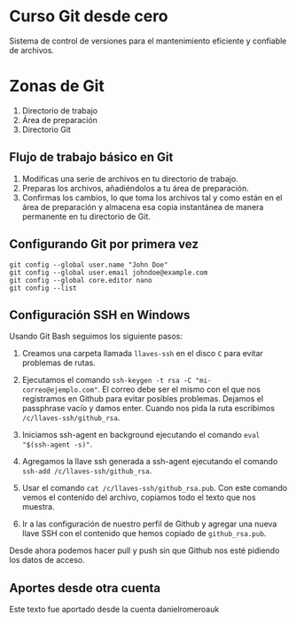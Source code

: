 # Curso Git desde cero
Sistema de control de versiones para el mantenimiento eficiente y confiable de archivos.

# Zonas de Git
1. Directorio de trabajo
2. Área de preparación
3. Directorio Git

## Flujo de trabajo básico en Git
1. Modificas una serie de archivos en tu directorio de trabajo.
2. Preparas los archivos, añadiéndolos a tu área de preparación.
3. Confirmas los cambios, lo que toma los archivos tal y como están en el área de preparación y almacena esa copia instantánea de manera permanente en tu directorio de Git.

## Configurando Git por primera vez
```
git config --global user.name "John Doe"
git config --global user.email johndoe@example.com
git config --global core.editor nano
git config --list
```

## Configuración SSH en Windows
Usando Git Bash seguimos los siguiente pasos:

1. Creamos una carpeta llamada `llaves-ssh` en el disco `C` para evitar problemas de rutas.

2. Ejecutamos el comando `ssh-keygen -t rsa -C "mi-correo@ejemplo.com"`.
El correo debe ser el mismo con el que nos registramos en Github para evitar posibles problemas.
Dejamos el passphrase vacío y damos enter.
Cuando nos pida la ruta escribimos `/c/llaves-ssh/github_rsa`.

3. Iniciamos ssh-agent en background ejecutando el comando `eval "$(ssh-agent -s)"`.

4. Agregamos la llave ssh generada a ssh-agent ejecutando el comando `ssh-add /c/llaves-ssh/github_rsa`.

5. Usar el comando `cat /c/llaves-ssh/github_rsa.pub`.
Con este comando vemos el contenido del archivo, copiamos todo el texto que nos muestra.

6. Ir a las configuración de nuestro perfil de Github y agregar una nueva llave SSH con el contenido que hemos copiado de `github_rsa.pub`.

Desde ahora podemos hacer pull y push sin que Github nos esté pidiendo los datos de acceso.

## Aportes desde otra cuenta

Este texto fue aportado desde la cuenta danielromeroauk

